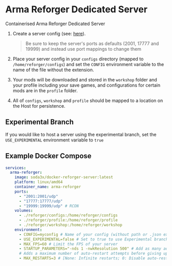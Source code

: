 # Arma Reforger Dedicated Server

Containerised Arma Reforger Dedicated Server

1. Create a server config (see: [here](https://community.bistudio.com/wiki/Arma_Reforger:Server_Config)).

    >Be sure to keep the server's ports as defaults (2001, 17777 and 19999) and instead use port mappings to change them

2. Place your server config in your `configs` directory (mapped to `/home/reforger/configs`) and set the `CONFIG` environment variable to the name of the file without the extension.

3. Your mods will be downloaded and stored in the `workshop` folder and your profile including your save games, and configurations for certain mods are in the `profile` folder.

4. All of `configs`, `workshop` and `profile` should be mapped to a location on the Host for persistence.

## Experimental Branch

If you would like to host a server using the experimental branch, set the `USE_EXPERIMENTAL` environment variable to `true`

## Example Docker Compose

```yaml
services:
  arma-reforger:
    image: soda3x/docker-reforger-server:latest
    platform: linux/amd64
    container_name: arma-reforger
    ports:
      - "2001:2001/udp"
      - "17777:17777/udp"
      - "19999:19999/udp" # RCON
    volumes:
      - ./reforger/configs:/home/reforger/configs
      - ./reforger/profile:/home/reforger/profile
      - ./reforger/workshop:/home/reforger/workshop
    environment:
      - CONFIG=myconfig # Name of your config (without path or .json extension)
      - USE_EXPERIMENTAL=false # Set to true to use Experimental branch of Reforger server
      - MAX_FPS=60 # Limit the FPS of your server
      - STARTUP_PARAMETERS="-nds 1 -nwkResolution 500" # Add as many additional startup parameters as needed
      # Adds a maximum number of auto-restart attempts before giving up (default setting has auto-restart disabled)
      - MAX_RESTARTS=3 # [None: Infinite restarts; 0: Disable auto-restart; 1-n: n number of restarts]
```
